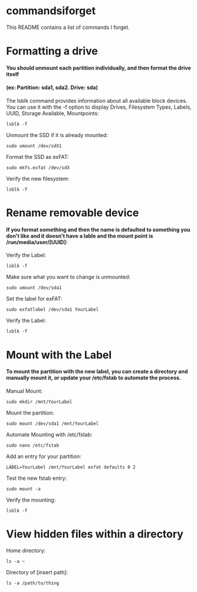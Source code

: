 # commandsiforget

This README contains a list of commands I forget.

# Formatting a drive

#### You should unmount each partition individually, and then format the drive itself 
#### (ex: Partition: sda1, sda2. Drive: sda)

The lsblk command provides information about all available block devices. You can use it with the -f option to display Drives, Filesystem Types, Labels, UUID, Storage Available, Mountpoints:
```
lsblk -f
```

Unmount the SSD if it is already mounted:
```
sudo umount /dev/sdX1
```

Format the SSD as exFAT:
```
sudo mkfs.exfat /dev/sdX
```

Verify the new filesystem:
```
lsblk -f
```

# Rename removable device

#### If you format something and then the name is defaulted to something you don't like and it doesn't have a lable and the mount point is /run/media/user/[UUID]:

Verify the Label:
```
lsblk -f
```

Make sure  what you want to change is unmounted:
```
sudo umount /dev/sda1
```

Set the label for exFAT:
```
sudo exfatlabel /dev/sda1 YourLabel
```

Verify the Label:
```
lsblk -f
```

# Mount with the Label

#### To mount the partition with the new label, you can create a directory and manually mount it, or update your /etc/fstab to automate the process.

Manual Mount:
```
sudo mkdir /mnt/YourLabel
```

Mount the partition:
```
sudo mount /dev/sda1 /mnt/YourLabel
```

Automate Mounting with /etc/fstab:
```
sudo nano /etc/fstab
```

Add an entry for your partition:
```
LABEL=YourLabel /mnt/YourLabel exfat defaults 0 2
```

Test the new fstab entry:
```
sudo mount -a
```

Verify the mounting:
```
lsblk -f
```

# View hidden files within a directory

Home directory:

```
ls -a ~
```

Directory of [insert path]:
```
ls -a /path/to/thing
```






























